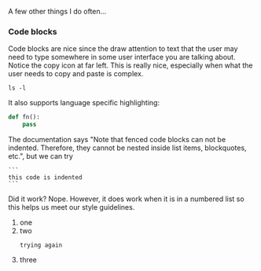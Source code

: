 A few other things I do often...

### Code blocks
Code blocks are nice since the draw attention to text that the user may need to type somewhere in some user interface you are talking about. Notice the copy icon at far left. This is really nice, especially when what the user needs to copy and paste is complex. 

```
ls -l
```

It also supports language specific highlighting:

```python
def fn():
    pass
```

The documentation says "Note that fenced code blocks can not be indented. Therefore, they cannot be nested inside list items, blockquotes, etc.", but we can try

    ```
    this code is indented
    ```

Did it work? Nope. However, it does work when it is in a numbered list so this helps us meet our style guidelines.

1. one
2. two
    ```
    trying again
    ```
3. three 
